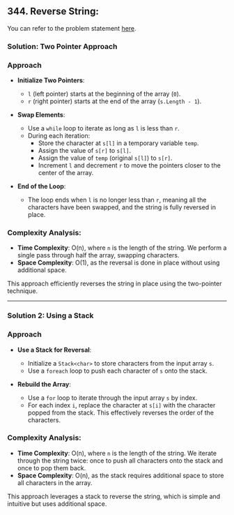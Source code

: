 ## 344. Reverse String:

You can refer to the problem statement [here](https://leetcode.com/problems/reverse-string/description/).

### Solution: Two Pointer Approach

### Approach

- **Initialize Two Pointers**:

  - `l` (left pointer) starts at the beginning of the array (`0`).
  - `r` (right pointer) starts at the end of the array (`s.Length - 1`).

- **Swap Elements**:

  - Use a `while` loop to iterate as long as `l` is less than `r`.
  - During each iteration:
    - Store the character at `s[l]` in a temporary variable `temp`.
    - Assign the value of `s[r]` to `s[l]`.
    - Assign the value of `temp` (original `s[l]`) to `s[r]`.
    - Increment `l` and decrement `r` to move the pointers closer to the center of the array.

- **End of the Loop**:
  - The loop ends when `l` is no longer less than `r`, meaning all the characters have been swapped, and the string is fully reversed in place.

### Complexity Analysis:

- **Time Complexity**: O(n), where `n` is the length of the string. We perform a single pass through half the array, swapping characters.
- **Space Complexity**: O(1), as the reversal is done in place without using additional space.

This approach efficiently reverses the string in place using the two-pointer technique.

---

### Solution 2: Using a Stack

### Approach

- **Use a Stack for Reversal**:

  - Initialize a `Stack<char>` to store characters from the input array `s`.
  - Use a `foreach` loop to push each character of `s` onto the stack.

- **Rebuild the Array**:
  - Use a `for` loop to iterate through the input array `s` by index.
  - For each index `i`, replace the character at `s[i]` with the character popped from the stack. This effectively reverses the order of the characters.

### Complexity Analysis:

- **Time Complexity**: O(n), where `n` is the length of the string. We iterate through the string twice: once to push all characters onto the stack and once to pop them back.
- **Space Complexity**: O(n), as the stack requires additional space to store all characters in the array.

This approach leverages a stack to reverse the string, which is simple and intuitive but uses additional space.
